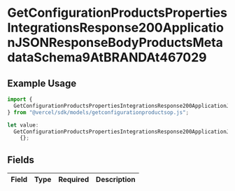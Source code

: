 # GetConfigurationProductsPropertiesIntegrationsResponse200ApplicationJSONResponseBodyProductsMetadataSchema9AtBRANDAt467029

## Example Usage

```typescript
import {
  GetConfigurationProductsPropertiesIntegrationsResponse200ApplicationJSONResponseBodyProductsMetadataSchema9AtBRANDAt467029,
} from "@vercel/sdk/models/getconfigurationproductsop.js";

let value:
  GetConfigurationProductsPropertiesIntegrationsResponse200ApplicationJSONResponseBodyProductsMetadataSchema9AtBRANDAt467029 =
    {};
```

## Fields

| Field       | Type        | Required    | Description |
| ----------- | ----------- | ----------- | ----------- |